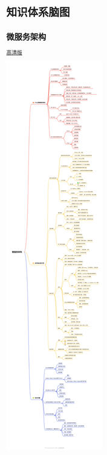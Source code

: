 # 知识体系脑图

## 微服务架构

[高清版](https://github.com/tianjietalk/tianjietalk.github.io/blob/main/assets/微服务架构.png)

![](assets/微服务架构-min.png)